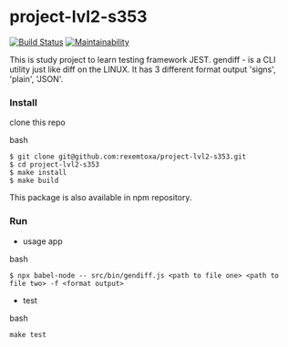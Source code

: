 # project-lvl2-s353

[![Build Status](https://travis-ci.com/rexemtoxa/project-lvl2-s353.svg?branch=master)](https://travis-ci.com/rexemtoxa/project-lvl2-s353)
[![Maintainability](https://api.codeclimate.com/v1/badges/5dc770f1a9a86035a9ca/maintainability)](https://codeclimate.com/github/rexemtoxa/project-lvl2-s353/maintainability)

This is study project to learn testing framework JEST. gendiff - is a CLI utility just like diff on the LINUX.
It has 3 different format output 'signs', 'plain', 'JSON'.

### Install
clone this repo

bash
```
$ git clone git@github.com:rexemtoxa/project-lvl2-s353.git
$ cd project-lvl2-s353
$ make install
$ make build
```
This package is also available in npm repository.

### Run
* usage app

bash
```
$ npx babel-node -- src/bin/gendiff.js <path to file one> <path to file two> -f <format output>
```
* test

bash
```
make test
```